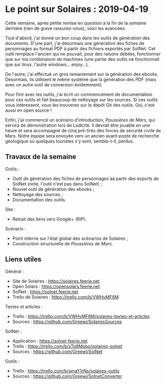 # Le point sur Solaires : 2019-04-19

Cette semaine, après petite remise en question à la fin de la semaine dernière (rien de grave rassurez-vous), voici les avancées.

Tout d'abord, j'ai donné un bon coup dans les outils de génération des documents. D'une part, j'ai désormais une génération des fiches de personnages au format PDF à partir des fichiers exportés par SolNet. Cet outil remplace l'ancien qui ne pouvait, pour des raisons débiles, fonctionner que sur ma combinaison de machines (une partie des outils ne fonctionnait que sur linux, l'autre windows... enjoy...).

De l'autre, j'ai effectué un gros remaniement sur la génération des ebooks. Désormais, ils utilisent le même système que la génération des PDF (mais avec un autre outil de conversion évidemment).

Pour finir avec les outils, j'ai écrit un commencement de documentation pour ces outils et fait beaucoup de nettoyage sur les sources. Si ces outils vous intéressent, vous les trouverez sur le dépôt Git des outils. Oui, c'est aussi en open source !

Enfin, j'ai commencé un scénario d'introduction, *Poussières de Mars*, qui servira de démonstration lors de Ludicité. Il devrait être jouable en une heure et sera accompagné de cinq pré-tirés des forces de sécurité civile de Mars. Notre équipe sera envoyée vers un ancien avant-poste de recherche géologique où quelques touristes s'y sont, semble-t-il, perdus.

## Travaux de la semaine

Outils :
* Outil de génération des fiches de personnages àà partir des exports de SolNet (note, l'outil n'est pas dans SolNet) ;
* Nouvel outil de génération des ebooks ;
* Nettoyage des sources ;
* Documentation des outils.

Site :
* Retrait des liens vers Google+ (RIP).

Scénario :
* Point interne sur l'état global des scénarios de Solaires ;
* Construction structurelle de *Poussières de Mars*.

## Liens utiles

Général :
* Site de Solaires : https://solaires.feerie.net
* Open Solars : https://opensolars.feerie.net
* SolNet : https://solnet.feerie.net
* Trello de Solaires : https://trello.com/b/VWHyMF6M

Textes et articles :
* Trello : https://trello.com/b/VWHyMF6M/solaires-textes-et-articles
* Sources : https://github.com/Greewi/SolairesSources

SolNet :
* Application : https://solnet.feerie.net
* Trello : https://trello.com/b/xTp8Mobo/solaires-solnet
* Sources : https://github.com/Greewi/SolNet

Outils :
* Trello : https://trello.com/b/wnaY1rNs/solaires-outils
* Sources : https://github.com/Greewi/SolnetConverter
